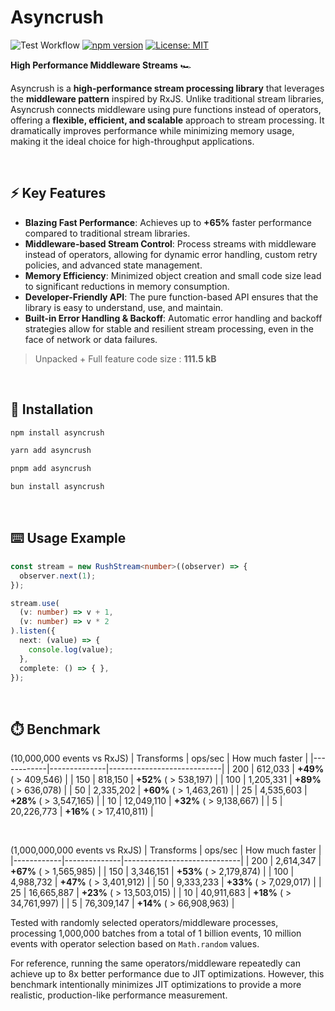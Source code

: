 # Asyncrush

![Test Workflow](https://github.com/miinhho/Asyncrush/actions/workflows/test-flow.yml/badge.svg)
[![npm version](https://badge.fury.io/js/asyncrush.svg?v=3.0.0)](https://www.npmjs.com/package/asyncrush)
[![License: MIT](https://img.shields.io/badge/License-MIT-yellow.svg)](https://opensource.org/licenses/MIT)


**High Performance Middleware Streams** 🏎️

Asyncrush is a **high-performance stream processing library** that leverages the **middleware pattern** inspired by RxJS. Unlike traditional stream libraries, Asyncrush connects middleware using pure functions instead of operators, offering a **flexible, efficient, and scalable** approach to stream processing. It dramatically improves performance while minimizing memory usage, making it the ideal choice for high-throughput applications.

<br>

## ⚡ Key Features
- **Blazing Fast Performance**: Achieves up to **+65%** faster performance compared to traditional stream libraries.
- **Middleware-based Stream Control**: Process streams with middleware instead of operators, allowing for dynamic error handling, custom retry policies, and advanced state management.
- **Memory Efficiency**: Minimized object creation and small code size lead to significant reductions in memory consumption.
- **Developer-Friendly API**: The pure function-based API ensures that the library is easy to understand, use, and maintain.
- **Built-in Error Handling & Backoff**: Automatic error handling and backoff strategies allow for stable and resilient stream processing, even in the face of network or data failures.  

> Unpacked + Full feature code size : **111.5 kB**  

<br>

## 💾 Installation
```bash
npm install asyncrush
```
```bash
yarn add asyncrush
```
```bash
pnpm add asyncrush
```
```bash
bun install asyncrush
```

<br>

## ⌨️ Usage Example
```typescript
const stream = new RushStream<number>((observer) => {
  observer.next(1);
});

stream.use(
  (v: number) => v + 1,
  (v: number) => v * 2
).listen({
  next: (value) => {
    console.log(value);
  },
  complete: () => { },
});
```

<br>


## ⏱️ Benchmark

(10,000,000 events vs RxJS)
| Transforms | ops/sec      | How much faster            |
|------------|--------------|----------------------------|
| 200        | 612,033      | **+49%** ( > 409,546)      |
| 150        | 818,150      | **+52%** ( > 538,197)      |
| 100        | 1,205,331    | **+89%** ( > 636,078)      |
| 50         | 2,335,202    | **+60%** ( > 1,463,261)    |
| 25         | 4,535,603    | **+28%** ( > 3,547,165)    |
| 10         | 12,049,110   | **+32%** ( > 9,138,667)    |
| 5          | 20,226,773   | **+16%** ( > 17,410,811)   |

<br>

(1,000,000,000 events vs RxJS)
| Transforms | ops/sec      | How much faster             |
|------------|--------------|-----------------------------|
| 200        | 2,614,347    | **+67%** ( > 1,565,985)     |
| 150        | 3,346,151    | **+53%** ( > 2,179,874)     |
| 100        | 4,988,732    | **+47%** ( > 3,401,912)     |
| 50         | 9,333,233    | **+33%** ( > 7,029,017)     |
| 25         | 16,665,887   | **+23%** ( > 13,503,015)    |
| 10         | 40,911,683   | **+18%** ( > 34,761,997)    |
| 5          | 76,309,147   | **+14%** ( > 66,908,963)    |

Tested with randomly selected operators/middleware processes,
processing 1,000,000 batches from a total of 1 billion events, 10 million events
with operator selection based on `Math.random` values.

For reference, running the same operators/middleware repeatedly
can achieve up to 8x better performance due to JIT optimizations.
However, this benchmark intentionally minimizes JIT optimizations
to provide a more realistic, production-like performance measurement.

